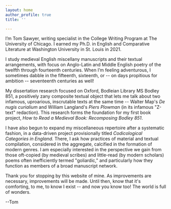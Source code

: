 ```yaml
---
layout: home
author_profile: true
title: ''

---
```

I’m Tom Sawyer, writing specialist in the College Writing Program at The University of Chicago. I earned my Ph.D. in English and Comparative Literature at Washington University in St. Louis in 2021. 

 I study medieval English miscellany manuscripts and their textual arrangements, with focus on Anglo-Latin and Middle English poetry of the twelfth through fourteenth centuries. When I’m feeling adventurous, I sometimes dabble in the fifteenth, sixteenth, or -- on days propitious for ambition -- seventeenth centuries as well!

My dissertation research focused on Oxford, Bodleian Library MS Bodley 851, a positively zany composite textual object that lets me talk about two infamous, uproarious, inscrutable texts at the same time -- Walter Map's _De nugis curialium_ and William Langland's _Piers Plowman_ (in its infamous "Z-text" redaction). This research forms the foundation for my first book project, _How to Read a Medieval Book: Recomposing Bodley 851_.

I have also begun to expand my miscellaneous repertoire after a systematic fashion, in a data-driven project provisionally titled _Codicological Categories in England._ There, I ask how practices of material and textual compilation, considered in the aggregate, calcified in the formation of modern genres. I am especially interested in the perspective we gain from those oft-copied (by medieval scribes) and little-read (by modern scholars) poems often inefficiently termed "goliardic," and particularly how they function as members of a broad manuscript network.

Thank you for stopping by this website of mine. As improvements are necessary, improvements will be made. Until then, know that it's comforting, to me, to know I exist -- and now you know too! The world is full of wonders.

\--Tom